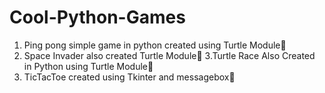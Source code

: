 # Cool-Python-Games
1. Ping pong simple game in python created using Turtle Module🐢
2. Space Invader also created Turtle Module🐢
3.Turtle Race Also Created in Python using Turtle Module🐢
4. TicTacToe created using Tkinter and messagebox📩
